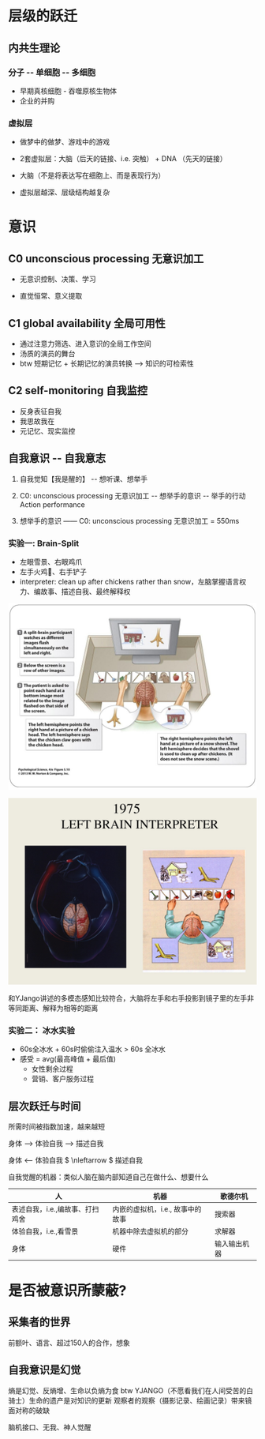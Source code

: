 # 层级的跃迁

## 内共生理论

### 分子 -- 单细胞 -- 多细胞 

- 早期真核细胞 - 吞噬原核生物体
- 企业的并购

### 虚拟层

- 做梦中的做梦、游戏中的游戏
- 2套虚拟层：大脑（后天的链接、i.e. 突触） + DNA （先天的链接）

- 大脑（不是将表达写在细胞上、而是表现行为）
- 虚拟层越深、层级结构越复杂

# 意识

## C0 unconscious processing 无意识加工

- 无意识控制、决策、学习

- 直觉恒常、意义提取

## C1 global availability 全局可用性

- 通过注意力筛选、进入意识的全局工作空间
- 汤质的演员的舞台
- btw 短期记忆 + 长期记忆的演员转换 --> 知识的可检索性

## C2 self-monitoring 自我监控

- 反身表征自我
- 我思故我在
- 元记忆、现实监控

## 自我意识 -- 自我意志

1. 自我觉知【我是醒的】 -- 想听课、想举手

2. C0: unconscious processing 无意识加工 --  想举手的意识  -- 举手的行动 Action performance
3. 想举手的意识 —— C0: unconscious processing 无意识加工 = 550ms

### 实验一: Brain-Split

- 左眼雪景、右眼鸡爪
- 左手火鸡🦃、右手铲子
- interpreter:  clean up after chickens rather than snow，左脑掌握语言权力、编故事、描述自我、最终解释权

![左右手选择](https://github.com/BeBraveBeCurious/Blog/blob/master/miscellaneous/BrainSplit1.jpg?raw=true)

![脑手交叉控制](https://github.com/BeBraveBeCurious/Blog/blob/master/miscellaneous/BrainSplit2.jpg?raw=true)

和YJango讲述的多模态感知比较符合，大脑将左手和右手投影到镜子里的左手非等同距离、解释为相等的距离



### 实验二： 冰水实验

- 60s全冰水 + 60s时偷偷注入温水 > 60s 全冰水
- 感受 = avg(最高峰值 + 最后值)
  - 女性剩余过程
  - 营销、客户服务过程

## 层次跃迁与时间

所需时间被指数加速，越来越短

身体 --> 体验自我 --> 描述自我

身体 <-- 体验自我 $ \nleftarrow $ 描述自我

自我觉醒的机器：类似人脑在脑内部知道自己在做什么、想要什么

| 人                              | 机器                             | 歌德尔机     |
| ------------------------------- | -------------------------------- | ------------ |
| 表述自我，i.e.,编故事、打扫鸡舍 | 内嵌的虚拟机，i.e., 故事中的故事 | 搜索器       |
| 体验自我，i.e.,看雪景           | 机器中除去虚拟机的部分           | 求解器       |
| 身体                            | 硬件                             | 输入输出机器 |

# 是否被意识所蒙蔽?

## 采集者的世界

前额叶、语言、超过150人的合作，想象

## 自我意识是幻觉

熵是幻觉、反熵增、生命以负熵为食
btw YJANGO（不愿看我们在人间受苦的白骑士）生命的遗产是对知识的更新
观察者的观察（摄影记录、绘画记录）带来镜面对称的破缺

脑机接口、无我、神人觉醒


<script type="text/javascript" src="http://cdn.mathjax.org/mathjax/latest/MathJax.js?config=default"></script>

